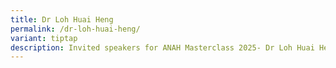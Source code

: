 ```yaml
---
title: Dr Loh Huai Heng
permalink: /dr-loh-huai-heng/
variant: tiptap
description: Invited speakers for ANAH Masterclass 2025- Dr Loh Huai Heng
---
```

